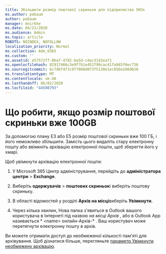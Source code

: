 ```yaml
---
title: Збільшити розмір поштової скриньки для підприємства SKUs
ms.author: pebaum
author: pebaum
manager: mnirkhe
ms.date: 04/21/2020
ms.audience: Admin
ms.topic: article
ROBOTS: NOINDEX, NOFOLLOW
localization_priority: Normal
ms.collection: Adm_O365
ms.custom: ''
ms.assetid: e57572ff-0ba7-4782-ba5d-cdac3142ea71
ms.openlocfilehash: 82917466c3e9f7b1e452f98cac41fa945f0ec736
ms.sourcegitcommit: bc7d6f4f3c9f7060d073f5130e1ec856e248d020
ms.translationtype: MT
ms.contentlocale: uk-UA
ms.lasthandoff: 06/02/2020
ms.locfileid: "44508793"
---
```

# <a name="what-to-do-if-your-mailbox-size-is-already-100gb"></a>Що робити, якщо розмір поштової скриньки вже 100GB

За допомогою плану E3 або E5 розмір поштової скриньки вже 100 ГБ, і його неможливо збільшити. Замість цього видаліть стару електронну пошту або ввімкніть архівацію електронної пошти, щоб зберегти його у хмарі. 
  
Щоб увімкнути архівацію електронної пошти:
  
1. У Microsoft 365 Центр адміністрування, перейдіть до **адміністратора центри** \> **Exchange**. 
    
2. Виберіть **одержувачів** \> **поштових скриньок**і виберіть поштову скриньку. 
    
3. В області відомостей у розділі **Архів на місці**виберіть **Увімкнути**. 
    
4. Через кілька хвилин, Нова папка з'явиться в Outlook вашого користувача в Інтернеті під назвою *на місці Архів* , або в Outlook App називається * \<name\> онлайн-Архів-* . Ваш користувач може перетягнути електронну пошту в архів. 
    
Ви можете отримати доступ до необмеженої кількості пам'яті для архівування. Щоб дізнатися більше, перегляньте [параметр Увімкнути необмежену архівацію](https://docs.microsoft.com/microsoft-365/compliance/enable-unlimited-archiving).
  

